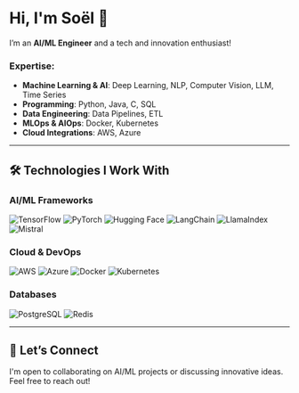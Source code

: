 # Hi, I'm Soël 👋

I’m an **AI/ML Engineer** and a tech and innovation enthusiast!

### Expertise:

- **Machine Learning & AI**: Deep Learning, NLP, Computer Vision, LLM, Time Series
- **Programming**: Python, Java, C, SQL
- **Data Engineering**: Data Pipelines, ETL
- **MLOps & AIOps**: Docker, Kubernetes
- **Cloud Integrations**: AWS, Azure

---

## 🛠️ Technologies I Work With

### AI/ML Frameworks
![TensorFlow](https://img.shields.io/badge/TensorFlow-FF6F00?style=flat&logo=tensorflow&logoColor=white)
![PyTorch](https://img.shields.io/badge/PyTorch-EE4C2C?style=flat&logo=pytorch&logoColor=white)
![Hugging Face](https://img.shields.io/badge/Hugging%20Face-FDDA24?style=flat&logo=Huggingface&logoColor=black)
![LangChain](https://img.shields.io/badge/LangChain-4D57E7?style=flat&logo=langchain&logoColor=white)
![LlamaIndex](https://img.shields.io/badge/LlamaIndex-000000?style=flat&logoColor=white)
![Mistral](https://img.shields.io/badge/Mistral-5B4B99?style=flat&logoColor=white)



### Cloud & DevOps
![AWS](https://img.shields.io/badge/AWS-232F3E?style=flat&logo=amazon-aws&logoColor=white)
![Azure](https://img.shields.io/badge/Azure-0089D6?style=flat&logo=microsoftazure&logoColor=white)
![Docker](https://img.shields.io/badge/Docker-2496ED?style=flat&logo=docker&logoColor=white)
![Kubernetes](https://img.shields.io/badge/Kubernetes-326CE5?style=flat&logo=kubernetes&logoColor=white)

### Databases
![PostgreSQL](https://img.shields.io/badge/PostgreSQL-336791?style=flat&logo=postgresql&logoColor=white)
![Redis](https://img.shields.io/badge/Redis-DC382D?style=flat&logo=redis&logoColor=white)


---

## 🤝 Let’s Connect

I'm open to collaborating on AI/ML projects or discussing innovative ideas. Feel free to reach out!

